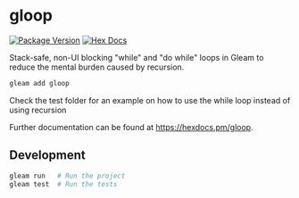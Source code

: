 # gloop

[![Package Version](https://img.shields.io/hexpm/v/gloop)](https://hex.pm/packages/gloop)
[![Hex Docs](https://img.shields.io/badge/hex-docs-ffaff3)](https://hexdocs.pm/gloop/)

Stack-safe, non-UI blocking "while" and "do while" loops in Gleam to reduce the mental burden caused by recursion.

```sh
gleam add gloop
```
Check the test folder for an example on how to use the while loop instead of using recursion

Further documentation can be found at <https://hexdocs.pm/gloop>.

## Development

```sh
gleam run   # Run the project
gleam test  # Run the tests
```
